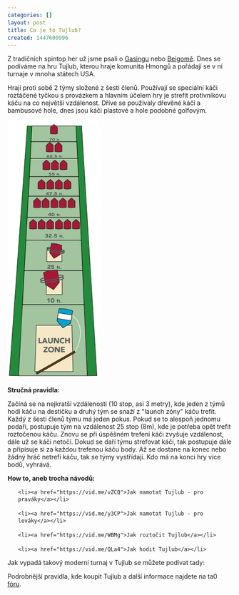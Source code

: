 ```yaml
---
categories: []
layout: post
title: Co je to Tujlub?
created: 1447600996
---
```

<p>Z tradičních spintop her už jsme psali o <a href="http://spintop.cz/article/54">Gasingu</a> nebo <a href="http://spintop.cz/beigoma">Beigomě</a>. Dnes se podíváme na hru Tujlub, kterou hraje komunita Hmongů a pořádají se v ní turnaje v mnoha státech USA.</p>



<p>Hrají proti sobě 2 týmy složené z šesti členů. Používají se speciální káči roztáčené tyčkou s provázkem a hlavním účelem hry je strefit protivníkovu káču na co největší vzdálenost. Dříve se používaly dřevěné káči a bambusové hole, dnes jsou káči plastové a hole podobné golfovým.</p>



<p><img alt="" src="/images/co-je-to-tujlub/tujlub.PNG" /></p>



<p><strong>Stručná pravidla:</strong></p>



<p>Začíná se na nejkratší vzdálenosti (10 stop, asi 3 metry), kde jeden z týmů hodí káču na destičku a druhý tým se snaží z "launch zóny" káču trefit. Každý z šesti členů týmu má jeden pokus. Pokud se to alespoň jednomu podaří, postupuje tým na vzdálenost 25 stop (8m), kde je potřeba opět trefit roztočenou káču. Znovu se při úspěšném trefení káči zvyšuje vzdálenost, dále už se káči netočí. Dokud se daří týmu strefovat káči, tak postupuje dále a připisuje si za každou trefenou káču body. Až se dostane na konec nebo žádný hráč netrefí káču, tak se týmy vystřídají. Kdo má na konci hry více bodů, vyhrává.</p>



<p><strong>How to, aneb trocha návodů:</strong></p>



<ul>

	<li><a href="https://vid.me/vZCQ">Jak namotat Tujlub - pro praváky</a></li>

	<li><a href="https://vid.me/y3CP">Jak namotat Tujlub - pro leváky</a></li>

	<li><a href="https://vid.me/WBMg">Jak roztočit Tujlub</a></li>

	<li><a href="https://vid.me/QLa4">Jak hodit Tujlub</a></li>

</ul>



<p>Jak vypadá takový moderní turnaj v Tujlub se můžete podívat tady:</p>



<p><div class="youtube-player" data-id="-oAbFK3p_x4"></div></p>



<p>Podrobnější pravidla, kde koupit Tujlub a další informace najdete na ta0 <a href="http://www.ta0.com/forum/index.php/topic,3994.0.html">fóru</a>.</p>

